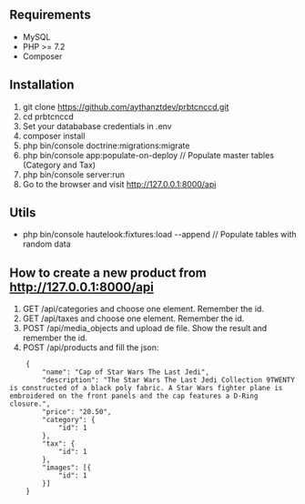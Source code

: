## Requirements
* MySQL
* PHP >= 7.2
* Composer

## Installation
1. git clone https://github.com/aythanztdev/prbtcnccd.git
2. cd prbtcnccd
3. Set your datababase credentials in .env
4. composer install
5. php bin/console doctrine:migrations:migrate
6. php bin/console app:populate-on-deploy // Populate master tables (Category and Tax)
7. php bin/console server:run
8. Go to the browser and visit http://127.0.0.1:8000/api

## Utils
* php bin/console hautelook:fixtures:load --append // Populate tables with random data

## How to create a new product from http://127.0.0.1:8000/api 
1. GET /api/categories and choose one element. Remember the id.
2. GET /api/taxes and choose one element. Remember the id.
3. POST /api/media_objects and upload de file. Show the result and remember the id.
4. POST /api/products and fill the json:
```
    {
	    "name": "Cap of Star Wars The Last Jedi",
	    "description": "The Star Wars The Last Jedi Collection 9TWENTY is constructed of a black poly fabric. A Star Wars fighter plane is embroidered on the front panels and the cap features a D-Ring closure.",
	    "price": "20.50",
	    "category": {
		    "id": 1
	    },
	    "tax": {
		    "id": 1
	    },
	    "images": [{
		    "id": 1
	    }]
    }
```
